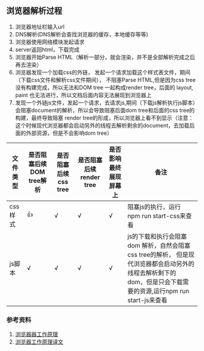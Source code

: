 ## 浏览器解析过程

1. 浏览器地址栏输入url 
2. DNS解析(DNS解析会查找浏览器的缓存，本地缓存等等)
3. 浏览器使用网络模块发起请求
4. server返回html，下载完成
5. 浏览器开始Parse HTML（解析一部分，就会渲染，并不是全部解析完成之后再去渲染）
6. 浏览器发现一个加载css的外链， 发起一个请求加载这个样式表文件，期间（下载css文件和解析css文件期间）， 不阻塞Parse HTML,但是因为css tree 没有构建完成，所以无法和DOM tree 一起构成render tree，后面的 layout, paint 也无法进行，所以文档后面内容无法展现到浏览器上
7. 发现一个外链js文件，发起一个请求，去请求js,期间（下载js解析执行js脚本）会阻塞document的解析，所以会导致阻塞后面dom tree和后面的css tree的构建，最终导致阻塞 render tree的形成，所以浏览器上看不到显示（注意：这个时候现代浏览器都会启动另外的线程去解析剩余的document，去加载后面的外部资源，但是不会影响dom tree）


|文件类型|是否阻塞后续DOM tree解析| 是否阻塞后续 css tree| 是否阻塞后续 render tree|是否影响最终展现屏幕上|备注|
|---|---|---|---|---|---|
|css样式| 👍|√|√|√|阻塞js的执行，运行 npm run start-css来查看|
|js脚本|√|√|√|√|js的下载和执行会阻塞dom 解析，自然会阻塞css tree的解析， 但是现代浏览器都会启动另外的线程去解析剩下的dom，但是只会下载需要的资源,运行npm run start-js来查看|


### 参考资料

1. [浏览器器工作原理](https://www.html5rocks.com/en/tutorials/internals/howbrowserswork/#The_order_of_processing_scripts_and_style_sheets)
2. [浏览器工作原理译文](https://www.html5rocks.com/zh/tutorials/internals/howbrowserswork/#Introduction)